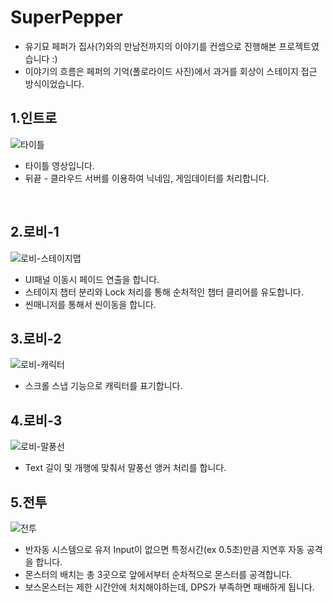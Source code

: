 # SuperPepper
- 유기묘 페퍼가 집사(?)와의 만남전까지의 이야기를 컨셉으로 진행해본 프로젝트였습니다 :)
- 이야기의 흐름은 페퍼의 기억(폴로라이드 사진)에서 과거를 회상이 스테이지 접근 방식이었습니다.

## 1.인트로
![타이틀](https://user-images.githubusercontent.com/12422388/150919305-6893ae98-5ba1-43c8-bd19-7fb2fffd8bc9.gif)<br>
- 타이틀 영상입니다.
- 뒤끝 - 클라우드 서버를 이용하여 닉네임, 게임데이터를 처리합니다.
<br />

## 2.로비-1
![로비-스테이지맵](https://user-images.githubusercontent.com/12422388/150920360-33e6d75c-f549-4514-8ef2-444ff429e4b2.gif)<br>
- UI패널 이동시 페이드 연출을 합니다.
- 스테이지 챕터 분리와 Lock 처리를 통해 순처적인 챕터 클리어를 유도합니다.
- 씬매니저를 통해서 씬이동을 합니다.

## 3.로비-2
![로비-캐릭터](https://user-images.githubusercontent.com/12422388/150921631-85fefa1f-7c96-4288-a7fb-ab6c71f86f9c.gif)<br>
- 스크롤 스냅 기능으로 캐릭터를 표기합니다.

## 4.로비-3
![로비-말풍선](https://user-images.githubusercontent.com/12422388/150922493-6e1238ef-5b2d-4840-9a6c-6129197ca2db.gif)<br>
- Text 길이 및 개행에 맞춰서 말풍선 앵커 처리를 합니다.

## 5.전투
![전투](https://user-images.githubusercontent.com/12422388/150923369-6c3393f0-abf6-483b-97e6-9a64cb7cb2e0.gif)<br>
- 반자동 시스템으로 유저 Input이 없으면 특정시간(ex 0.5초)만큼 지연후 자동 공격을 합니다.
- 몬스터의 배치는 총 3곳으로 앞에서부터 순차적으로 몬스터를 공격합니다.
- 보스몬스터는 제한 시간안에 처치해야하는데, DPS가 부족하면 패배하게 됩니다.